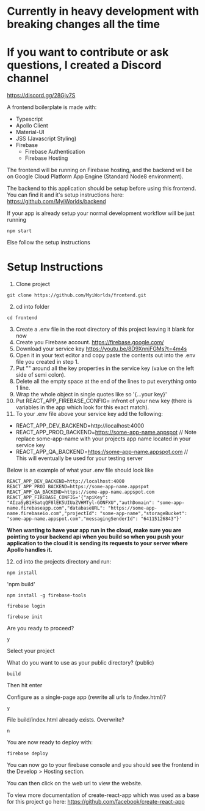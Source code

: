 # Currently in heavy development with breaking changes all the time

# If you want to contribute or ask questions, I created a Discord channel

https://discord.gg/28Gjv7S

A frontend boilerplate is made with:

- Typescript
- Apollo Client
- Material-UI
- JSS (Javascript Styling)
- Firebase
  - Firebase Authentication
  - Firebase Hosting

The frontend will be running on Firebase hosting, and the backend will be on Google Cloud Platform App Engine (Standard Node8 environment).

The backend to this application should be setup before using this frontend. You can find it and it's setup instructions here: https://github.com/MyiWorlds/backend

If your app is already setup your normal development workflow will be just running

```
npm start
```

Else follow the setup instructions

# Setup Instructions

1. Clone project

```
git clone https://github.com/MyiWorlds/frontend.git
```

2. cd into folder

```
cd frontend
```

3. Create a .env file in the root directory of this project leaving it blank for now
4. Create you Firebase account. https://firebase.google.com/
5. Download your service key https://youtu.be/8D9XnnjFGMs?t=4m4s
6. Open it in your text editor and copy paste the contents out into the .env file you created in step 1.
7. Put "" around all the key properties in the service key (value on the left side of semi colon).
8. Delete all the empty space at the end of the lines to put everything onto 1 line.
9. Wrap the whole object in single quotes like so '{...your key}'
10. Put REACT_APP_FIREBASE_CONFIG= infront of your new key (there is variables in the app which look for this exact match).
11. To your .env file above your service key add the following:

- REACT_APP_DEV_BACKEND=http://localhost:4000
- REACT_APP_PROD_BACKEND=https://some-app-name.appspot // Note replace some-app-name with your projects app name located in your service key
- REACT_APP_QA_BACKEND=https://some-app-name.appspot.com // This will eventually be used for your testing server

Below is an example of what your .env file should look like

```
REACT_APP_DEV_BACKEND=http://localhost:4000
REACT_APP_PROD_BACKEND=https://some-app-name.appspot
REACT_APP_QA_BACKEND=https://some-app-name.appspot.com
REACT_APP_FIREBASE_CONFIG='{"apiKey": "AIzaSyB1HSatqQF8lEK5UIUaZVHMTyl-GONFXU","authDomain": "some-app-name.firebaseapp.com","databaseURL": "https://some-app-name.firebaseio.com","projectId": "some-app-name","storageBucket": "some-app-name.appspot.com","messagingSenderId": "64115126843"}'
```

**When wanting to have your app run in the cloud, make sure you are pointing to your backend api when you build so when you push your application to the cloud it is sending its requests to your server where Apollo handles it.**

12. cd into the projects directory and run:

`npm install`

'npm build'

`npm install -g firebase-tools`

`firebase login`

`firebase init`

Are you ready to proceed?

`y`

Select your project

What do you want to use as your public directory? (public)

`build`

Then hit enter

Configure as a single-page app (rewrite all urls to /index.html)?

`y`

File build/index.html already exists. Overwrite?

`n`

You are now ready to deploy with:

`firebase deploy`

You can now go to your firebase console and you should see the frontend in the Develop > Hosting section.

You can then click on the web url to view the website.

To view more documentation of create-react-app which was used as a base for this project go here:
https://github.com/facebook/create-react-app
